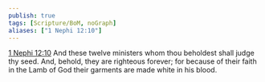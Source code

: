```yaml
---
publish: true
tags: [Scripture/BoM, noGraph]
aliases: ["1 Nephi 12:10"]
---
```

[1 Nephi 12:10](https://churchofjesuschrist.org/study/scriptures/bofm/1-ne/12?lang=eng&id=p10#p10) And these twelve ministers whom thou beholdest shall judge thy seed. And, behold, they are righteous forever; for because of their faith in the Lamb of God their garments are made white in his blood.
